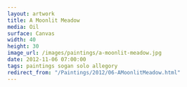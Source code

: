 ```yaml
---
layout: artwork
title: A Moonlit Meadow
media: Oil
surface: Canvas
width: 40
height: 30
image_url: /images/paintings/a-moonlit-meadow.jpg
date: 2012-11-06 07:00:00
tags: paintings sogan solo allegory
redirect_from: "/Paintings/2012/06-AMoonlitMeadow.html"
---
```

